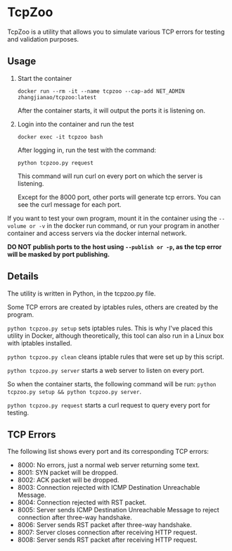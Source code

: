 # TcpZoo

TcpZoo is a utility that allows you to simulate various TCP errors for testing and validation purposes.

## Usage

1. Start the container
   ```
   docker run --rm -it --name tcpzoo --cap-add NET_ADMIN zhangjianao/tcpzoo:latest
   ```

   After the container starts, it will output the ports it is listening on.

2. Login into the container and run the test
   ```
   docker exec -it tcpzoo bash
   ```

   After logging in, run the test with the command:
   ```
   python tcpzoo.py request
   ```

   This command will run curl on every port on which the server is listening.

   Except for the 8000 port, other ports will generate tcp errors. You can see the curl message for each port.

If you want to test your own program, mount it in the container using the ```--volume or -v``` in the docker run command, or run your program in another container and access servers via the docker internal network.

**DO NOT publish ports to the host using ```--publish or -p```, as the tcp error will be masked by port publishing.**

## Details

The utility is written in Python, in the tcpzoo.py file.

Some TCP errors are created by iptables rules, others are created by the program.

```python tcpzoo.py setup``` sets iptables rules. This is why I've placed this utility in Docker, although theoretically, this tool can also run in a Linux box with iptables installed.

```python tcpzoo.py clean``` cleans iptable rules that were set up by this script.

```python tcpzoo.py server``` starts a web server to listen on every port.

So when the container starts, the following command will be run: ```python tcpzoo.py setup && python tcpzoo.py server```.

```python tcpzoo.py request``` starts a curl request to query every port for testing.

## TCP Errors

The following list shows every port and its corresponding TCP errors:

* 8000: No errors, just a normal web server returning some text.
* 8001: SYN packet will be dropped.
* 8002: ACK packet will be dropped.
* 8003: Connection rejected with ICMP Destination Unreachable Message.
* 8004: Connection rejected with RST packet.
* 8005: Server sends ICMP Destination Unreachable Message to reject connection after three-way handshake.
* 8006: Server sends RST packet after three-way handshake.
* 8007: Server closes connection after receiving HTTP request.
* 8008: Server sends RST packet after receiving HTTP request.
